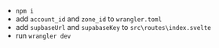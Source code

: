 - `npm i`
- add `account_id` and `zone_id` to `wrangler.toml`
- add `supbaseUrl` and `supabaseKey` to `src\routes\index.svelte`
- run `wrangler dev`

